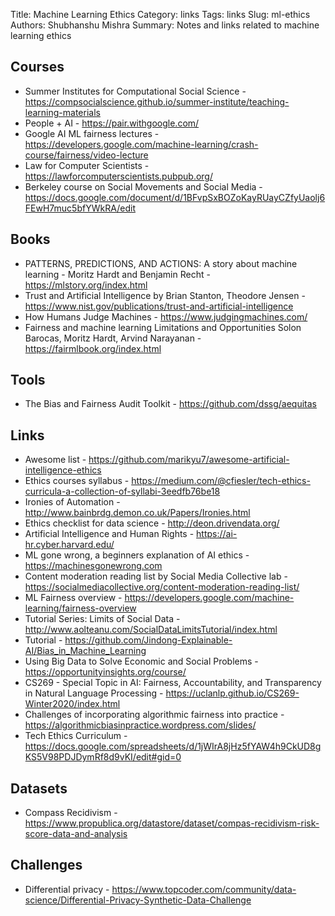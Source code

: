 Title: Machine Learning Ethics
Category: links
Tags: links
Slug: ml-ethics
Authors: Shubhanshu Mishra
Summary: Notes and links related to machine learning ethics

## Courses

* Summer Institutes for Computational Social Science - https://compsocialscience.github.io/summer-institute/teaching-learning-materials
* People + AI - https://pair.withgoogle.com/
* Google AI ML fairness lectures - https://developers.google.com/machine-learning/crash-course/fairness/video-lecture
* Law for Computer Scientists - https://lawforcomputerscientists.pubpub.org/
* Berkeley course on Social Movements and Social Media - https://docs.google.com/document/d/1BFvpSxBOZoKayRUayCZfyUaolj6FEwH7muc5bfYWkRA/edit

## Books

* PATTERNS, PREDICTIONS, AND ACTIONS: A story about machine learning - Moritz Hardt and Benjamin Recht - https://mlstory.org/index.html
* Trust and Artificial Intelligence by Brian Stanton, Theodore Jensen - https://www.nist.gov/publications/trust-and-artificial-intelligence
* How Humans Judge Machines - https://www.judgingmachines.com/
* Fairness and machine learning Limitations and Opportunities Solon Barocas, Moritz Hardt, Arvind Narayanan - https://fairmlbook.org/index.html

## Tools

* The Bias and Fairness Audit Toolkit - https://github.com/dssg/aequitas

## Links

* Awesome list - https://github.com/marikyu7/awesome-artificial-intelligence-ethics
* Ethics courses syllabus - https://medium.com/@cfiesler/tech-ethics-curricula-a-collection-of-syllabi-3eedfb76be18
* Ironies of Automation -  http://www.bainbrdg.demon.co.uk/Papers/Ironies.html
* Ethics checklist for data science - http://deon.drivendata.org/
* Artificial Intelligence and Human Rights - https://ai-hr.cyber.harvard.edu/
* ML gone wrong, a beginners explanation of AI ethics - https://machinesgonewrong.com
* Content moderation reading list by Social Media Collective lab - https://socialmediacollective.org/content-moderation-reading-list/
* ML Fairness overview - https://developers.google.com/machine-learning/fairness-overview
* Tutorial Series: Limits of Social Data - http://www.aolteanu.com/SocialDataLimitsTutorial/index.html
* Tutorial - https://github.com/Jindong-Explainable-AI/Bias_in_Machine_Learning
* Using Big Data to Solve Economic and Social Problems - https://opportunityinsights.org/course/
* CS269 - Special Topic in AI: Fairness, Accountability, and Transparency in Natural Language Processing - https://uclanlp.github.io/CS269-Winter2020/index.html
* Challenges of incorporating algorithmic fairness into practice - https://algorithmicbiasinpractice.wordpress.com/slides/
* Tech Ethics Curriculum - https://docs.google.com/spreadsheets/d/1jWIrA8jHz5fYAW4h9CkUD8gKS5V98PDJDymRf8d9vKI/edit#gid=0


## Datasets

* Compass Recidivism - https://www.propublica.org/datastore/dataset/compas-recidivism-risk-score-data-and-analysis

## Challenges

* Differential privacy - https://www.topcoder.com/community/data-science/Differential-Privacy-Synthetic-Data-Challenge
